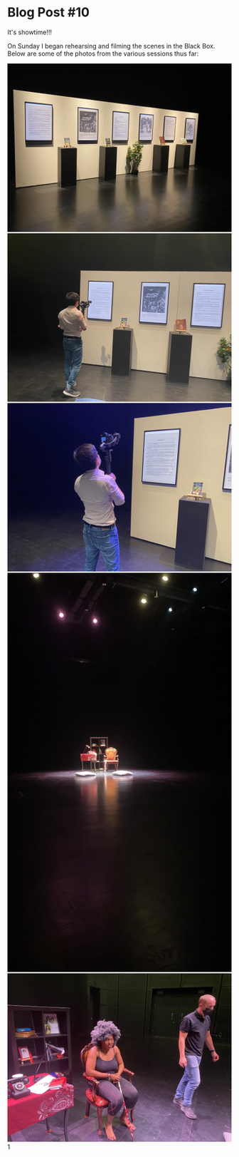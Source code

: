 # Blog Post #10

It's showtime!!!

On Sunday I began rehearsing and filming the scenes in the Black Box. Below are some of the photos from the various sessions thus far:

![](1.jpg)
![](2.jpg)
![](3.jpg)
![](4.JPG)
![](5.jpg)
1[](6.jpg)
